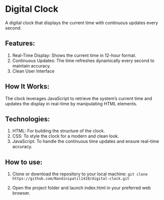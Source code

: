 # Digital Clock
A digital clock that displays the current time with continuous updates every second. 

## Features:
1) Real-Time Display: Shows the current time in 12-hour format.
2) Continuous Updates: The time refreshes dynamically every second to maintain accuracy.
3) Clean User Interface
   
## How It Works:
The clock leverages JavaScript to retrieve the system’s current time and updates the display in real-time by manipulating HTML elements. 

## Technologies:
1) HTML: For building the structure of the clock.
2) CSS: To style the clock for a modern and clean look.
3) JavaScript: To handle the continuous time updates and ensure real-time accuracy.
   
## How to use:
1) Clone or download the repository to your local machine:
`git clone https://github.com/Nandinipatil1410/digital-clock.git`

2) Open the project folder and launch index.html in your preferred web browser.
